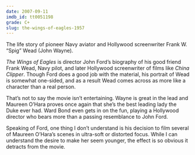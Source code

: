 ```yaml
---
date: 2007-09-11
imdb_id: tt0051198
grade: C+
slug: the-wings-of-eagles-1957
---
```


The life story of pioneer Navy aviator and Hollywood screenwriter Frank W. “Spig” Wead (John Wayne).

_The Wings of Eagles_ is director John Ford’s biography of his good friend Frank Wead, Navy pilot, and later Hollywood screenwriter of films like <span data-imdb-id="tt0027445">_China Clipper_</span>. Though Ford does a good job with the material, his portrait of Wead is somewhat one-sided, and as a result Wead comes across as more like a character than a real person.

That’s not to say the movie isn’t entertaining. Wayne is great in the lead and Maureen O’Hara proves once again that she’s the best leading lady the Duke ever had. Ward Bond even gets in on the fun, playing a Hollywood director who bears more than a passing resemblance to John Ford.

Speaking of Ford, one thing I don’t understand is his decision to film several of Maureen O’Hara’s scenes in ultra-soft or distorted focus. While I can understand the desire to make her seem younger, the effect is so obvious it detracts from the movie.
